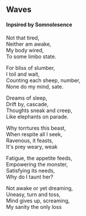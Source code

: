 ## Waves 

#### Inpsired by Somnolesence

Not that tired,\
Neither am awake,\
My body wired,\
To some limbo state.

For bliss of slumber,\
I toil and wait,\
Counting each sheep, number,\
None do my mind, sate.

Dreams of sleep,\
Drift by, cascade,\
Thoughts sneak and creep,\
Like elephants on parade.

Why torrtures this beast,\
When respite all I seek,\
Ravenous, it feasts,\
It's prey weary, weak

Fatigue, the appetite feeds,\
Empowering the monster,\
Satisfying its needs,\
Why do I taunt her?

Not awake or yet dreaming,\
Uneasy, turn and toss,\
Mind gives up, screaming,\
My sanity the only loss